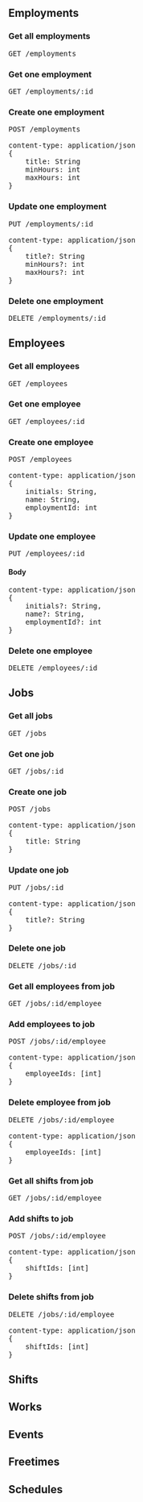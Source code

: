 <!-- TODO: add return values -->
## Employments
### Get all employments
<pre>GET /employments</pre>

### Get one employment
<pre>GET /employments/:id</pre>

### Create one employment
<pre>
POST /employments

content-type: application/json
{
    title: String
    minHours: int
    maxHours: int
}
</pre>


### Update one employment

<pre>
PUT /employments/:id

content-type: application/json
{
    title?: String
    minHours?: int
    maxHours?: int
}
</pre>

### Delete one employment
<pre>DELETE /employments/:id</pre>

## Employees
### Get all employees
<pre>GET /employees</pre>

### Get one employee
<pre>GET /employees/:id</pre>

### Create one employee
<pre>
POST /employees

content-type: application/json
{
    initials: String,
    name: String,
    employmentId: int
}
</pre>

### Update one employee
<pre>PUT /employees/:id</pre>

#### Body
<pre>
content-type: application/json
{
    initials?: String,
    name?: String,
    employmentId?: int
}
</pre>

### Delete one employee
<pre>DELETE /employees/:id</pre>

## Jobs
### Get all jobs
<pre>GET /jobs</pre>

### Get one job
<pre>GET /jobs/:id</pre>

### Create one job
<pre>
POST /jobs

content-type: application/json
{
    title: String
}
</pre>

### Update one job
<pre>
PUT /jobs/:id

content-type: application/json
{
    title?: String
}
</pre>

### Delete one job
<pre>DELETE /jobs/:id</pre>

### Get all employees from job
<pre>GET /jobs/:id/employee</pre>

### Add employees to job
<pre>
POST /jobs/:id/employee

content-type: application/json
{
    employeeIds: [int]
}
</pre>

### Delete employee from job
<pre>
DELETE /jobs/:id/employee

content-type: application/json
{
    employeeIds: [int]
}
</pre>

### Get all shifts from job
<pre>GET /jobs/:id/employee</pre>

### Add shifts to job
<pre>
POST /jobs/:id/employee

content-type: application/json
{
    shiftIds: [int]
}
</pre>

### Delete shifts from job
<pre>
DELETE /jobs/:id/employee

content-type: application/json
{
    shiftIds: [int]
}
</pre>

## Shifts

## Works

## Events

## Freetimes

## Schedules